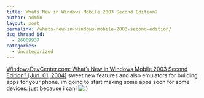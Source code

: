 ```yaml
---
title: Whats New in Windows Mobile 2003 Second Edition?
author: admin
layout: post
permalink: /whats-new-in-windows-mobile-2003-second-edition/
dsq_thread_id:
  - 26009937
categories:
  - Uncategorized
---
```

[WindowsDevCenter.com: What&#8217;s New in Windows Mobile 2003 Second Edition? [Jun. 01, 2004]][1] sweet new features and also emulators for building apps for your phone. im going to start making some apps soon for some devices. just because i can! <img src="http://blog.lotas-smartman.net/wp-includes/images/smilies/icon_smile.gif" alt=":)" class="wp-smiley" />

 [1]: http://www.windowsdevcenter.com/pub/a/windows/2004/06/01/winserver2003.html